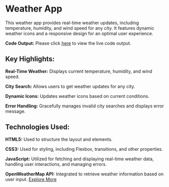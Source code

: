 # Weather App

This weather app provides real-time weather updates, including temperature, humidity, and wind speed for any city. It features dynamic weather icons and a responsive design for an optimal user experience.

**Code Output:**
Please click [here](https://sushilkumar567.github.io/4-weather-app/) to view the live code output.

## Key Highlights:

**Real-Time Weather:** Displays current temperature, humidity, and wind speed.

**City Search:** Allows users to get weather updates for any city.

**Dynamic Icons:** Updates weather icons based on current conditions.

**Error Handling:** Gracefully manages invalid city searches and displays error message.

## Technologies Used:

**HTML5:** Used to structure the layout and elements.

**CSS3:** Used for styling, including Flexbox, transitions, and other properties.

**JavaScript:** Utilized for fetching and displaying real-time weather data, handling user interactions, and managing errors.

**OpenWeatherMap API:** Integrated to retrieve weather information based on user input. [Explore More](https://openweathermap.org/api)
